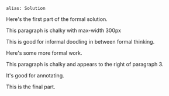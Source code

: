 ````
alias: Solution
````

Here's the first part of the formal solution.

<div class="chalk">
This paragraph is chalky with max-width 300px

This is good for informal doodling in between formal thinking.
</div>

Here's some more formal work.

<div class="chalk pull-right">
This paragraph is chalky and appears to the right of paragraph 3.

It's good for annotating.
</div>

This is the final part.